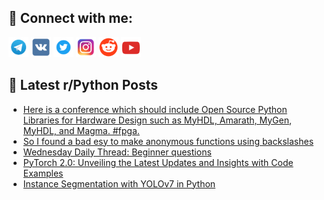 ## 🔎 Connect with me:
[<img src="https://github.com/bullbesh/bullbesh/blob/main/images/Telegram.png" width="32" height="32" />](https://t.me/bullbesh)
[<img src="https://github.com/bullbesh/bullbesh/blob/main/images/VK.png" width="32" height="32" />](https://vk.com/bullbesh)
[<img src="https://github.com/bullbesh/bullbesh/blob/main/images/Twitter.png" width="32" height="32" />](https://twitter.com/bullbesh1)
[<img src="https://github.com/bullbesh/bullbesh/blob/main/images/Instagram.png" width="32" height="32" />](https://www.instagram.com/bullbesh)
[<img src="https://github.com/bullbesh/bullbesh/blob/main/images/Reddit.png" width="32" height="32" />](https://www.reddit.com/user/bullbesh)
[<img src="https://github.com/bullbesh/bullbesh/blob/main/images/YouTube.png" width="32" height="32" />](https://www.youtube.com/channel/UCtfjRs6uzgq5mfm8S06WTcg)

## 📕 Latest r/Python Posts
<!-- BLOG-POST-LIST:START -->
- [Here is a conference which should include Open Source Python Libraries for Hardware Design such as MyHDL, Amarath, MyGen, MyHDL, and Magma. #fpga.](https://www.reddit.com/r/Python/comments/13qawgm/here_is_a_conference_which_should_include_open/)
- [So I found a bad esy to make anonymous functions using backslashes](https://www.reddit.com/r/Python/comments/13q5azb/so_i_found_a_bad_esy_to_make_anonymous_functions/)
- [Wednesday Daily Thread: Beginner questions](https://www.reddit.com/r/Python/comments/13q578e/wednesday_daily_thread_beginner_questions/)
- [PyTorch 2.0: Unveiling the Latest Updates and Insights with Code Examples](https://www.reddit.com/r/Python/comments/13pzolo/pytorch_20_unveiling_the_latest_updates_and/)
- [Instance Segmentation with YOLOv7 in Python](https://www.reddit.com/r/Python/comments/13pz34m/instance_segmentation_with_yolov7_in_python/)
<!-- BLOG-POST-LIST:END -->
